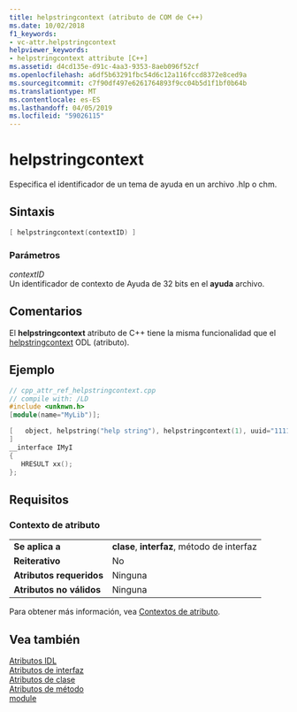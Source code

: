 ```yaml
---
title: helpstringcontext (atributo de COM de C++)
ms.date: 10/02/2018
f1_keywords:
- vc-attr.helpstringcontext
helpviewer_keywords:
- helpstringcontext attribute [C++]
ms.assetid: d4cd135e-d91c-4aa3-9353-8aeb096f52cf
ms.openlocfilehash: a6df5b63291fbc54d6c12a116fccd8372e8ced9a
ms.sourcegitcommit: c7f90df497e6261764893f9cc04b5d1f1bf0b64b
ms.translationtype: MT
ms.contentlocale: es-ES
ms.lasthandoff: 04/05/2019
ms.locfileid: "59026115"
---
```

# <a name="helpstringcontext"></a>helpstringcontext

Especifica el identificador de un tema de ayuda en un archivo .hlp o chm.

## <a name="syntax"></a>Sintaxis

```cpp
[ helpstringcontext(contextID) ]
```

### <a name="parameters"></a>Parámetros

*contextID*<br/>
Un identificador de contexto de Ayuda de 32 bits en el **ayuda** archivo.

## <a name="remarks"></a>Comentarios

El **helpstringcontext** atributo de C++ tiene la misma funcionalidad que el [helpstringcontext](/windows/desktop/Midl/helpstringcontext) ODL (atributo).

## <a name="example"></a>Ejemplo

```cpp
// cpp_attr_ref_helpstringcontext.cpp
// compile with: /LD
#include <unknwn.h>
[module(name="MyLib")];

[   object, helpstring("help string"), helpstringcontext(1), uuid="11111111-1111-1111-1111-111111111111"
]
__interface IMyI
{
   HRESULT xx();
};
```

## <a name="requirements"></a>Requisitos

### <a name="attribute-context"></a>Contexto de atributo

|||
|-|-|
|**Se aplica a**|**clase**, **interfaz**, método de interfaz|
|**Reiterativo**|No|
|**Atributos requeridos**|Ninguna|
|**Atributos no válidos**|Ninguna|

Para obtener más información, vea [Contextos de atributo](cpp-attributes-com-net.md#contexts).

## <a name="see-also"></a>Vea también

[Atributos IDL](idl-attributes.md)<br/>
[Atributos de interfaz](interface-attributes.md)<br/>
[Atributos de clase](class-attributes.md)<br/>
[Atributos de método](method-attributes.md)<br/>
[module](module-cpp.md)